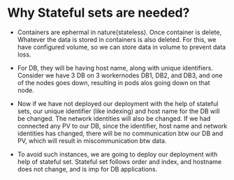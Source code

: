 
# Why Stateful sets are needed?

- Containers are ephermal in nature(stateless). Once container is delete, Whatever the data is stored in containers is also deleted. For this, we have configured volume, so we can store data in volume to prevent data loss.

- For DB, they will be having host name, along with unique identifiers. Consider we have 3 DB on 3 workernodes DB1, DB2, and DB3, and one of the nodes goes down, resulting in pods alos going down on that node.

- Now if we have not deployed our deployment with the help of stateful sets, our unique identifier (like indexing) and host name for the DB will be changed. The network identities will also be changed. If we had connected any PV to our DB, since the identifier, host name and network identities has changed, there will be no communication btw our DB and PV, which will result in miscommunication btw data.

- To avoid such instances, we are going to deploy our deployment with help of stateful set. Stateful set follows order and index, and hostname does not change, and is imp for DB applications.


